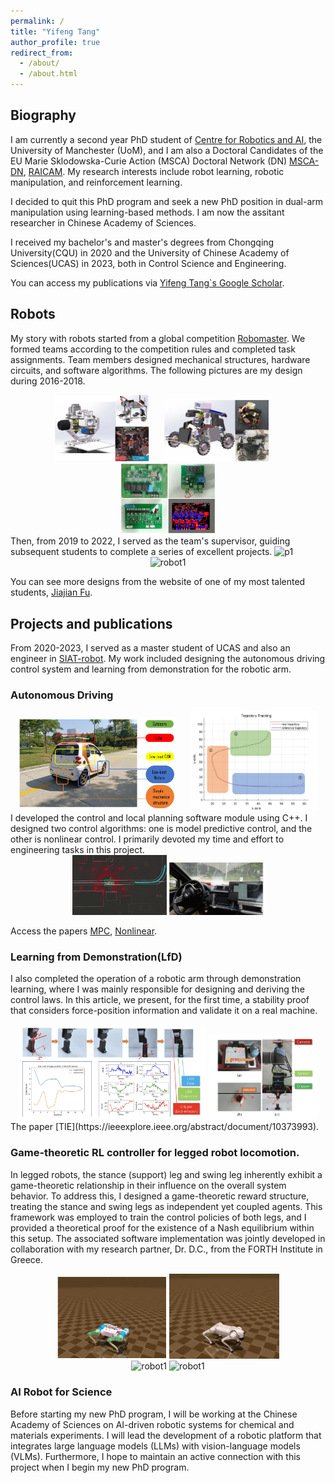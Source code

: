 ```yaml
---
permalink: /
title: "Yifeng Tang"
author_profile: true
redirect_from: 
  - /about/
  - /about.html
---
```

## Biography 
I am currently a second year PhD student of [Centre for Robotics and AI]((https://www.robotics.manchester.ac.uk/)), the University of Manchester (UoM), and I am also a Doctoral Candidates of the EU Marie Sklodowska-Curie Action (MSCA) Doctoral Network (DN) [MSCA-DN](https://marie-sklodowska-curie-actions.ec.europa.eu/actions/doctoral-networks), [RAICAM](www.raicam.eu). My research interests include robot learning, robotic manipulation, and reinforcement learning.

I decided to quit this PhD program and seek a new PhD position in dual-arm manipulation using learning-based methods. I am now the assitant researcher in Chinese Academy of Sciences. 


I received my bachelor's and master's degrees from Chongqing University(CQU) in 2020 and the University of Chinese Academy of Sciences(UCAS) in 2023, both in Control Science and Engineering. 

You can access my publications via [Yifeng Tang`s Google Scholar](https://scholar.google.com/citations?user=9V3txQ0AAAAJ&hl=en).

## Robots 
My story with robots started from a global competition [Robomaster](https://www.youtube.com/watch?v=Z2FR5xpIVeo). 
We formed teams according to the competition rules and completed task assignments. Team members designed mechanical structures, hardware circuits, and software algorithms.
The following pictures are my design during 2016-2018.
<div align="center">
    <img src="/images/robot1.png" alt="robot1" width="30%" style="margin-right: 20px;">
    <img src="/images/robot2.png" alt="robot2" width="33%" style="margin-right: 20px;">
    <img src="/images/PCB.png"   alt="PCB" width="30%">
</div>
Then, from 2019 to 2022, I served as the team's supervisor, guiding subsequent students to complete a series of excellent projects.
<!-- <div align="center">
    <img src="/images/mechaxcover1.png" alt="p1" width="95%" style="max-width: 400px;">
</div> -->
<img src="/images/mechaxcover1.png" alt="p1">

<div align="center">
    <img src="/images/all.gif" alt="robot1" width="30%" style="margin-right: 0px;">
<!--     <img src="/images/ser_1.gif" alt="robot2" width="30%" style="margin-right: 0px;"> -->
</div>

You can see more designs from the website of one of my most talented students, [Jiajian Fu](https://jiajianfu.github.io/). 

## Projects and publications
From 2020-2023, I served as a master student of UCAS and also an engineer in [SIAT-robot](https://english.siat.ac.cn/SI2017/IAIT2017/RC1/CIB/). 
My work included designing the autonomous driving control system and learning from demonstration for the robotic arm. 
### Autonomous Driving
<div align="center">
    <img src="/images/real.png" alt="robot1" width="50%" style="margin-right: 20px;">
    <img src="/images/t1.png" alt="robot2" width="40%" style="margin-right: 0px;">
</div>
I developed the control and local planning software module using C++. I designed two control algorithms: one is model predictive control, and the other is nonlinear control. I primarily devoted my time and effort to engineering tasks in this project. 
<div align="center">
    <img src="/images/nav.gif" alt="robot1" width="30%" style="margin-right: 0px;">
<!--     <img src="/images/ad_2.gif" alt="robot2" width="30%" style="margin-right: 0px;"> -->
    <img src="/images/turn.gif" alt="robot2" width="30%" style="margin-right: 0px;">
</div>

Access the papers [MPC](https://ieeexplore.ieee.org/abstract/document/10327667), [Nonlinear](https://ieeexplore.ieee.org/abstract/document/10218838).

### Learning from Demonstration(LfD)
I also completed the operation of a robotic arm through demonstration learning, where I was mainly responsible for designing and deriving the control laws. In this article, we present, for the first time, a stability proof that considers force-position information and validate it on a real machine.
<div align="center">
    <img src="/images/ex2.png" alt="robot1" width="60%" style="margin-right: 0px;">
    <img src="/images/plat.png" alt="robot2" width="35%" style="margin-right: 0px;">
</div>
The paper [TIE](https://ieeexplore.ieee.org/abstract/document/10373993).

### Game-theoretic RL controller for legged robot locomotion. 
In legged robots, the stance (support) leg and swing leg inherently exhibit a game-theoretic relationship in their influence on the overall system behavior. To address this, I designed a game-theoretic reward structure, treating the stance and swing legs as independent yet coupled agents. This framework was employed to train the control policies of both legs, and I provided a theoretical proof for the existence of a Nash equilibrium within this setup. The associated software implementation was jointly developed in collaboration with my research partner, Dr. D.C., from the FORTH Institute in Greece.

<div align="center">
    <img src="/images/barkour_n.gif" alt="robot1" width="35%" style="margin-right: 0px;">    <img src="/images/go2_n.gif" alt="robot1" width="35%" style="margin-right: 0px;">
  
</div>

<div align="center">
    <img src="/images/humanoid_n.gif" alt="robot1" width="35%" style="margin-right: 0px;">
    <img src="/images/real_go2.gif" alt="robot1" width="35%" style="margin-right: 0px;">
  
</div>

### AI Robot for Science

Before starting my new PhD program, I will be working at the Chinese Academy of Sciences on AI-driven robotic systems for chemical and materials experiments. I will lead the development of a robotic platform that integrates large language models (LLMs) with vision-language models (VLMs).
Furthermore, I hope to maintain an active connection with this project when I begin my new PhD program.
